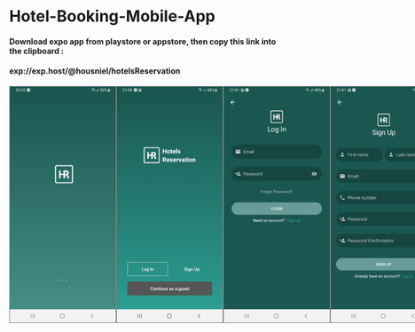 # Hotel-Booking-Mobile-App

#### Download expo app from playstore or appstore, then copy this link into the clipboard :

#### exp://exp.host/@housniel/hotelsReservation


<div style="width: 100%; display: flex; justify-content: space-around;">
  <img src="./assets/pages/1.jpg" width="200" height="425" altr="Splash Screen" style="border: 1px solid gray;">
  <img src="./assets/pages/2.jpg" width="200" height="425" altr="First visite" style="border: 1px solid gray;">
  <img src="./assets/pages/7.jpg" width="200" height="425" altr="Sign In Screen" style="border: 1px solid gray;">
  <img src="./assets/pages/9.jpg" width="200" height="425" altr="Sign Up Screen" style="border: 1px solid gray;">
  <img src="./assets/pages/10.jpg" width="200" height="425" altr="Email verification" style="border: 1px solid gray;">
  <img src="./assets/pages/11.jpg" width="773" height="345" altr="Email verification send" style="border: 1px solid gray;">
  <img src="./assets/pages/8.jpg" width="200" height="425" altr="Password reset" style="border: 1px solid gray;">
  <img src="./assets/pages/3.jpg" width="200" height="425" altr="Home Screen" style="border: 1px solid gray;">
  <img src="./assets/pages/13.jpg" width="200" height="425" altr="Side bar" style="border: 1px solid gray;">
  <img src="./assets/pages/4.jpg" width="200" height="425" style="border: 1px solid gray;">
  <img src="./assets/pages/5.jpg" width="200" height="425" altr="Booking page" style="border: 1px solid gray;">
  <img src="./assets/pages/12.jpg" width="200" height="425" altr="Add payment method" style="border: 1px solid gray;">
  <img src="./assets/pages/6.jpg" width="200" height="425" altr="Payment page" style="border: 1px solid gray;">
</div>
